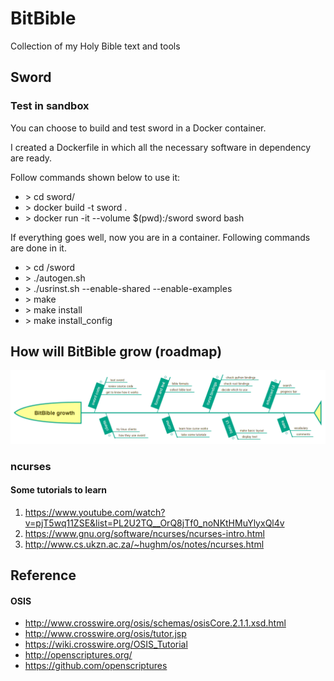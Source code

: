 # BitBible
Collection of my Holy Bible text and tools

## Sword
### Test in sandbox
You can choose to build and test sword in a Docker container. 

I created a Dockerfile in which all the necessary software in dependency are ready.

Follow commands shown below to use it:

* \> cd sword/
* \> docker build -t sword .
* \> docker run -it --volume $(pwd):/sword sword bash

If everything goes well, now you are in a container. Following commands are done in it.

* \> cd /sword
* \> ./autogen.sh 
* \> ./usrinst.sh --enable-shared --enable-examples 
* \> make 
* \> make install 
* \> make install_config

## How will BitBible grow (roadmap)
![](https://raw.githubusercontent.com/michael2012z/BitBible/master/img/BitBible_growth.png)

### ncurses
#### Some tutorials to learn
1. https://www.youtube.com/watch?v=pjT5wq11ZSE&list=PL2U2TQ__OrQ8jTf0_noNKtHMuYlyxQl4v
1. https://www.gnu.org/software/ncurses/ncurses-intro.html
1. http://www.cs.ukzn.ac.za/~hughm/os/notes/ncurses.html

## Reference
#### OSIS
 - http://www.crosswire.org/osis/schemas/osisCore.2.1.1.xsd.html
 - http://www.crosswire.org/osis/tutor.jsp
 - https://wiki.crosswire.org/OSIS_Tutorial
 - http://openscriptures.org/
 - https://github.com/openscriptures
